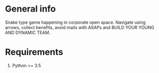 # General info
Snake type game happening in corporate open space. Navigate using arrows, collect benefits, avoid mails with ASAPs and BUILD YOUR YOUNG AND DYNAMIC TEAM.

# Requirements
1. Python >= 3.5
